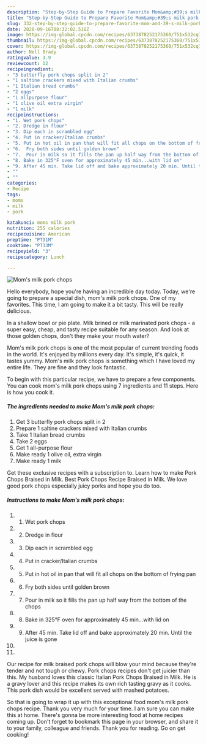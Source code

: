 ```yaml
---
description: "Step-by-Step Guide to Prepare Favorite Mom&amp;#39;s milk pork chops"
title: "Step-by-Step Guide to Prepare Favorite Mom&amp;#39;s milk pork chops"
slug: 332-step-by-step-guide-to-prepare-favorite-mom-and-39-s-milk-pork-chops
date: 2020-09-16T08:32:02.518Z
image: https://img-global.cpcdn.com/recipes/6373878252175360/751x532cq70/moms-milk-pork-chops-recipe-main-photo.jpg
thumbnail: https://img-global.cpcdn.com/recipes/6373878252175360/751x532cq70/moms-milk-pork-chops-recipe-main-photo.jpg
cover: https://img-global.cpcdn.com/recipes/6373878252175360/751x532cq70/moms-milk-pork-chops-recipe-main-photo.jpg
author: Nell Brady
ratingvalue: 3.9
reviewcount: 12
recipeingredient:
- "3 butterfly pork chops split in 2"
- "1 saltine crackers mixed with Italian crumbs"
- "1 Italian bread crumbs"
- "2 eggs"
- "1 allpurpose flour"
- "1 olive oil extra virgin"
- "1 milk"
recipeinstructions:
- "1. Wet pork chops"
- "2. Dredge in flour"
- "3. Dip each in scrambled egg"
- "4. Put in cracker/Italian crumbs"
- "5. Put in hot oil in pan that will fit all chops on the bottom of frying pan"
- "6.  Fry both sides until golden brown"
- "7.  Pour in milk so it fills the pan up half way from the bottom of the chops"
- "8. Bake in 325°F oven for approximately 45 min...with lid on"
- "9. After 45 min. Take lid off and bake approximately 20 min. Until the juice is gone"
- ""
- ""
categories:
- Recipe
tags:
- moms
- milk
- pork

katakunci: moms milk pork 
nutrition: 255 calories
recipecuisine: American
preptime: "PT31M"
cooktime: "PT33M"
recipeyield: "3"
recipecategory: Lunch

---
```



![Mom&#39;s milk pork chops](https://img-global.cpcdn.com/recipes/6373878252175360/751x532cq70/moms-milk-pork-chops-recipe-main-photo.jpg)

Hello everybody, hope you're having an incredible day today. Today, we're going to prepare a special dish, mom&#39;s milk pork chops. One of my favorites. This time, I am going to make it a bit tasty. This will be really delicious.

In a shallow bowl or pie plate. Milk brined or milk marinated pork chops - a super easy, cheap, and tasty recipe suitable for any season. And look at those golden chops, don&#39;t they make your mouth water?

Mom&#39;s milk pork chops is one of the most popular of current trending foods in the world. It's enjoyed by millions every day. It's simple, it's quick, it tastes yummy. Mom&#39;s milk pork chops is something which I have loved my entire life. They are fine and they look fantastic.


To begin with this particular recipe, we have to prepare a few components. You can cook mom&#39;s milk pork chops using 7 ingredients and 11 steps. Here is how you cook it.

<!--inarticleads1-->

##### The ingredients needed to make Mom&#39;s milk pork chops:

1. Get 3 butterfly pork chops split in 2
1. Prepare 1 saltine crackers mixed with Italian crumbs
1. Take 1 Italian bread crumbs
1. Take 2 eggs
1. Get 1 all-purpose flour
1. Make ready 1 olive oil, extra virgin
1. Make ready 1 milk


Get these exclusive recipes with a subscription to. Learn how to make Pork Chops Braised in Milk. Best Pork Chops Recipe Braised in Milk. We love good pork chops especially juicy porks and hope you do too. 

<!--inarticleads2-->

##### Instructions to make Mom&#39;s milk pork chops:

1. 1. Wet pork chops
1. 2. Dredge in flour
1. 3. Dip each in scrambled egg
1. 4. Put in cracker/Italian crumbs
1. 5. Put in hot oil in pan that will fit all chops on the bottom of frying pan
1. 6.  Fry both sides until golden brown
1. 7.  Pour in milk so it fills the pan up half way from the bottom of the chops
1. 8. Bake in 325°F oven for approximately 45 min...with lid on
1. 9. After 45 min. Take lid off and bake approximately 20 min. Until the juice is gone
1. 
1. 


Our recipe for milk braised pork chops will blow your mind because they&#39;re tender and not tough or chewy. Pork chops recipes don&#39;t get juicier than this. My husband loves this classic Italian Pork Chops Braised in Milk. He is a gravy lover and this recipe makes its own rich tasting gravy as it cooks. This pork dish would be excellent served with mashed potatoes. 

So that is going to wrap it up with this exceptional food mom&#39;s milk pork chops recipe. Thank you very much for your time. I am sure you can make this at home. There's gonna be more interesting food at home recipes coming up. Don't forget to bookmark this page in your browser, and share it to your family, colleague and friends. Thank you for reading. Go on get cooking!
